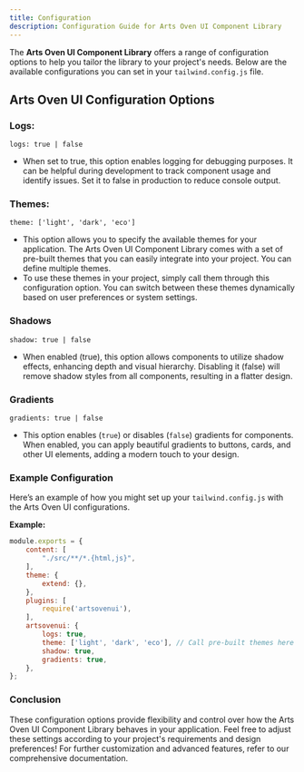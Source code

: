 ```yaml
---
title: Configuration
description: Configuration Guide for Arts Oven UI Component Library
---
```


The **Arts Oven UI Component Library** offers a range of configuration options to help you tailor the library to your
project's needs. Below are the available configurations you can set in your `tailwind.config.js` file.

## Arts Oven UI Configuration Options

### Logs:

`logs: true | false `

- When set to true, this option enables logging for debugging purposes. It can be helpful during development to track
  component usage and identify issues. Set it to false in production to reduce console output.

### Themes:

`theme: ['light', 'dark', 'eco']`

- This option allows you to specify the available themes for your application. The Arts Oven UI Component Library comes
  with a set of pre-built themes that you can easily integrate into your project. You can define multiple themes.
- To use these themes in your project, simply call them through this configuration option. You can switch between these
  themes dynamically based on user preferences or system settings.

### Shadows

`shadow: true | false`

- When enabled (true), this option allows components to utilize shadow effects, enhancing depth and visual hierarchy.
  Disabling it (false) will remove shadow styles from all components, resulting in a flatter design.

### Gradients

`gradients: true | false`

- This option enables (`true`) or disables (`false`) gradients for components. When enabled, you can apply
  beautiful gradients to buttons, cards, and other UI elements, adding a modern touch to your design.

### Example Configuration

Here’s an example of how you might set up your `tailwind.config.js` with the Arts Oven UI configurations.

**Example:**
````javascript {11-16}
module.exports = {
    content: [
        "./src/**/*.{html,js}",
    ],
    theme: {
        extend: {},
    },
    plugins: [
        require('artsovenui'),
    ],
    artsovenui: {
        logs: true,
        theme: ['light', 'dark', 'eco'], // Call pre-built themes here
        shadow: true,
        gradients: true,
    },
};
````

### Conclusion

These configuration options provide flexibility and control over how the Arts Oven UI Component Library behaves in your
application. Feel free to adjust these settings according to your project's requirements and design preferences! For
further customization and advanced features, refer to our comprehensive documentation.